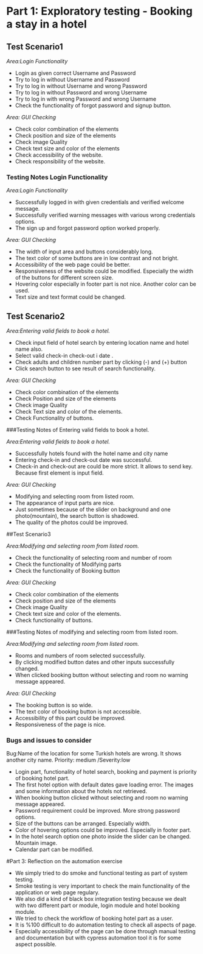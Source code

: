 # Part 1: Exploratory testing - Booking a stay in a hotel

## Test Scenario1
*Area:Login Functionality*
- Login as given correct Username and Password
- Try to log in without  Username and Password
- Try to log in without Username and wrong Password
- Try to log in without Password and wrong Username
- Try to log in with wrong Password and wrong Username
- Check  the functionality of forgot password and signup button.

*Area: GUI Checking*
- Check color combination of the elements
- Check position and size of the elements
- Check image Quality
- Check text size and color of the elements
- Check accessibility of the website.
- Check responsibility of the website.

### Testing Notes Login Functionality

*Area:Login Functionality*
- Successfully logged in with given credentials and verified welcome message.
- Successfully verified warning messages with various wrong credentials options.
- The sign up and forgot password option worked properly.

*Area: GUI Checking*
- The width of input area and buttons considerably long.
- The text color of some buttons are  in low contrast and not bright.
- Accessibility of the web page could be better.
- Responsiveness of the website could be modified. Especially the width of the buttons for different screen size.
- Hovering color especially in footer part is not nice. Another color can be used.
- Text size and text format could be changed.

## Test Scenario2

*Area:Entering valid fields to book a hotel.*
- Check input field of hotel search by entering location name and hotel name also.
- Select valid check-in check-out i date .
- Check  adults and children number part by clicking (-) and (+) button
- Click  search button to see result of search functionality.

*Area: GUI Checking*
- Check color combination of the elements
- Check Position and size of the elements
- Check image Quality
- Check Text size and color of the elements.
- Check Functionality of buttons.

###Testing Notes of Entering valid fields to book a hotel.

*Area:Entering valid fields to book a hotel.*
- Successfully hotels found  with the hotel name and city name
- Entering check-in and check-out date was successful.
- Check-in and check-out are could be more strict. It allows to send key. Because first element is input field.

*Area: GUI Checking*
- Modifying and  selecting room from listed room.
- The appearance of input parts  are nice.
- Just sometimes because of the slider on background and one photo(mountain), the search button is shadowed.
- The quality of the photos could be improved.

##Test Scenario3

*Area:Modifying and  selecting room from listed room.*
- Check the functionality of selecting room and number of room
- Check the functionality of Modifying parts
- Check  the functionality of Booking button

*Area: GUI Checking*

- Check color combination of the elements
- Check position and size of the elements
- Check image Quality
- Check text size and color of the elements.
- Check functionality of buttons.

###Testing Notes of modifying and selecting room from listed room.

*Area:Modifying and  selecting room from listed room.*
- Rooms and numbers of room selected successfully.
- By clicking modified button dates and other inputs successfully changed.
- When clicked booking button without selecting and room no warning message appeared.

*Area: GUI Checking*
- The  booking button is so wide.
- The text color of booking button is not accessible.
- Accessibility of this part could be improved.
- Responsiveness of the page is nice.
### Bugs and issues to consider
Bug:Name of the location for some Turkish hotels are wrong. It shows another city name.
 Priority: medium
/Severity:low

- Login part, functionality of hotel search, booking and payment is priority of booking hotel part.
- The first hotel option with default dates gave loading error. The images and some information
about the hotels not retrieved.
- When booking button clicked without selecting and room no warning message appeared.
- Password requirement could be improved. More strong password options.
- Size of the buttons can be arranged. Especially width.
- Color of hovering options could be improved. Especially in footer part.
- In the hotel search option one photo inside the slider can be  changed. Mountain image.
- Calendar part can be modified. 


#Part 3: Reflection on the automation exercise

- We simply tried to do smoke and functional testing as part of system testing.
- Smoke testing is very important to check the main functionality of the application 
or web page regulary.
- We also did a kind of black box integration testing because we dealt
with two different part or module, login module and hotel booking module.
- We tried to check the workflow of booking hotel part as a user.
- It is %100 difficult to do automation testing to check all aspects of page.
- Especially accessibility of the page can be done through manual testing and documentation
  but with cypress automation tool it is for some aspect possible. 
  







 




